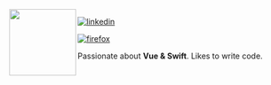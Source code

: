 <img align="left" src="https://www.flaticon.com/svg/static/icons/svg/3571/3571892.svg" width="120">

[![linkedin](https://img.shields.io/badge/-@mperezgarcia-313131?style=flat-square&labelColor=blue&logo=LinkedIn&logoColor=white&color=blue)](https://www.linkedin.com/in/mperezgarcia/) 

[![firefox](https://img.shields.io/badge/-www.maurogarcia.com-red?style=flat-square&labelColor=red&logo=Firefox&logoColor=white&color=orange)](https://www.maurogarcia.com) 

Passionate about **Vue & Swift**. Likes to write code.
